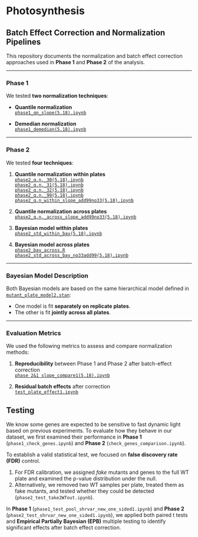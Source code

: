 # Photosynthesis

## Batch Effect Correction and Normalization Pipelines

This repository documents the normalization and batch effect correction approaches used in **Phase 1** and **Phase 2** of the analysis.

---

### Phase 1

We tested **two normalization techniques**:

- **Quantile normalization**  
  [`phase1_qn_slope(5.18).ipynb`](phase1_qn_slope(5.18).ipynb)

- **Demedian normalization**  
  [`phase1_demedian(5.18).ipynb`](phase1_demedian(5.18).ipynb)

---

### Phase 2

We tested **four techniques**:

1. **Quantile normalization within plates**  
   [`phase2_q.n._30(5.18).ipynb`](phase2_q.n._30(5.18).ipynb)  
   [`phase2_q.n._31(5.18).ipynb`](phase2_q.n._31(5.18).ipynb)  
   [`phase2_q.n._32(5.18).ipynb`](phase2_q.n._32(5.18).ipynb)  
   [`phase2_q.n._99(5.18).ipynb`](phase2_q.n._99(5.18).ipynb)  
   [`phase2_q.n_within_slope_add99no33(5.18).ipynb`](phase2_q.n_within_slope_add99no33(5.18).ipynb)

2. **Quantile normalization across plates**  
   [`phase2_q.n._across_slope_add99no33(5.18).ipynb`](phase2_q.n._across_slope_add99no33(5.18).ipynb)

3. **Bayesian model within plates**  
   [`phase2_std_within_bay(5.18).ipynb`](phase2_std_within_bay(5.18).ipynb)

4. **Bayesian model across plates**  
   [`phase2_bay_across.R`](phase2_bay_across.R)  
   [`phase2_std_across_bay_no33add99(5.18).ipynb`](phase2_std_across_bay_no33add99(5.18).ipynb)

---

### Bayesian Model Description

Both Bayesian models are based on the same hierarchical model defined in  
[`mutant_plate_model2.stan`](mutant_plate_model2.stan):

- One model is fit **separately on replicate plates**.  
- The other is fit **jointly across all plates**.

---

### Evaluation Metrics

We used the following metrics to assess and compare normalization methods:

1. **Reproducibility** between Phase 1 and Phase 2 after batch-effect correction  
   [`phase 2&1 slope_compare1(5.18).ipynb`](phase%202%261%20slope_compare1(5.18).ipynb)

2. **Residual batch effects** after correction  
   [`test_plate_effect1.ipynb`](test_plate_effect1.ipynb)

## Testing

We know some genes are expected to be sensitive to fast dynamic light based on previous experiments. To evaluate how they behave in our dataset, we first examined their performance in **Phase 1** (`phase1_check_genes.ipynb`) and **Phase 2** (`check_genes_comparison.ipynb`).

To establish a valid statistical test, we focused on **false discovery rate (FDR)** control.  
1. For FDR calibration, we assigned *fake* mutants and genes to the full WT plate and examined the p-value distribution under the null.  
2. Alternatively, we removed two WT samples per plate, treated them as fake mutants, and tested whether they could be detected (`phase2_test_take2WTout.ipynb`).

In **Phase 1** (`phase1_test_pool_shrvar_new_one_sided1.ipynb`) and **Phase 2** (`phase2_test_shrvar_new_one_sided1.ipynb`), we applied both paired t tests and **Empirical Partially Bayesian (EPB)** multiple testing to identify significant effects after batch effect correction.

